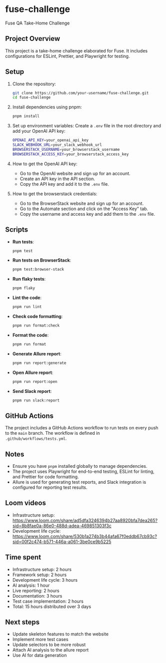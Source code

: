 # fuse-challenge

Fuse QA Take-Home Challenge

## Project Overview

This project is a take-home challenge elaborated for Fuse. It includes configurations for ESLint, Prettier, and Playwright for testing.

## Setup

1. Clone the repository:

   ```sh
   git clone https://github.com/your-username/fuse-challenge.git
   cd fuse-challenge
   ```

2. Install dependencies using pnpm:

   ```sh
   pnpm install
   ```

3. Set up environment variables:
   Create a `.env` file in the root directory and add your OpenAI API key:
   ```sh
   OPENAI_API_KEY=your_openai_api_key
   SLACK_WEBHOOK_URL=your_slack_webhook_url
   BROWSERSTACK_USERNAME=your_browserstack_username
   BROWSERSTACK_ACCESS_KEY=your_browserstack_access_key
   ```
4. How to get the OpenAI API key:

   - Go to the OpenAI website and sign up for an account.
   - Create an API key in the API section.
   - Copy the API key and add it to the `.env` file.

5. How to get the browserstack credentials:
   - Go to the BrowserStack website and sign up for an account.
   - Go to the Automate section and click on the "Access Key" tab.
   - Copy the username and access key and add them to the `.env` file.

## Scripts

- **Run tests**:

  ```sh
  pnpm test
  ```

- **Run tests on BrowserStack**:

  ```sh
  pnpm test:browser-stack
  ```

- **Run flaky tests**:

  ```sh
  pnpm flaky
  ```

- **Lint the code**:

  ```sh
  pnpm run lint
  ```

- **Check code formatting**:

  ```sh
  pnpm run format:check
  ```

- **Format the code**:

  ```sh
  pnpm run format
  ```

- **Generate Allure report**:

  ```sh
  pnpm run report:generate
  ```

- **Open Allure report**:

  ```sh
  pnpm run report:open
  ```

- **Send Slack report**:

  ```sh
  pnpm run slack:report
  ```

## GitHub Actions

The project includes a GitHub Actions workflow to run tests on every push to the `main` branch. The workflow is defined in `.github/workflows/tests.yml`.

## Notes

- Ensure you have `pnpm` installed globally to manage dependencies.
- The project uses Playwright for end-to-end testing, ESLint for linting, and Prettier for code formatting.
- Allure is used for generating test reports, and Slack integration is configured for reporting test results.

## Loom videos

- Infrastructure setup: https://www.loom.com/share/ad5dfa3246394b27aa8920bfa7dea265?sid=8b8fae0a-86e0-488d-adea-469851303f3c
- Development life cycle: https://www.loom.com/share/530b1a274b3b44afa67f0eddb67cb93c?sid=00f2c474-b571-446a-a061-3be0ce9b5225

## Time spent

- Infrastructure setup: 2 hours
- Framework setup: 2 hours
- Development life cycle: 3 hours
- AI analysis: 1 hour
- Live reporting: 2 hours
- Documentation: 3 hours
- Test case implementation: 2 hours
- Total: 15 hours distributed over 3 days

## Next steps

- Update skeleton features to match the website
- Implement more test cases
- Update selectors to be more robust
- Attach AI analysis to the allure report
- Use AI for data generation
